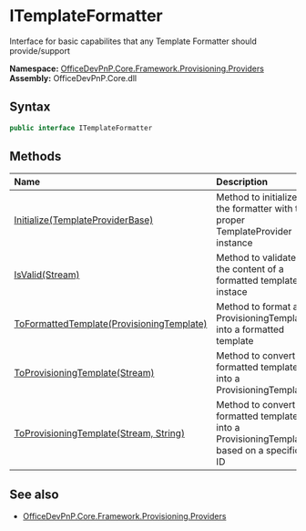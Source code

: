 # ITemplateFormatter
Interface for basic capabilites that any Template Formatter should provide/support  

**Namespace:** [OfficeDevPnP.Core.Framework.Provisioning.Providers](OfficeDevPnP.Core.Framework.Provisioning.Providers.md)  
**Assembly:** OfficeDevPnP.Core.dll  
## Syntax
```C#
public interface ITemplateFormatter
```
## Methods
|**Name**|**Description**|
|:-----|:-----|
| [Initialize(TemplateProviderBase)](OfficeDevPnP.Core.Framework.Provisioning.Providers.ITemplateFormatter.d92f5067.md) | Method to initialize the formatter with the proper TemplateProvider instance
| [IsValid(Stream)](OfficeDevPnP.Core.Framework.Provisioning.Providers.ITemplateFormatter.13870f06.md) | Method to validate the content of a formatted template instace
| [ToFormattedTemplate(ProvisioningTemplate)](OfficeDevPnP.Core.Framework.Provisioning.Providers.ITemplateFormatter.34498a5d.md) | Method to format a ProvisioningTemplate into a formatted template
| [ToProvisioningTemplate(Stream)](OfficeDevPnP.Core.Framework.Provisioning.Providers.ITemplateFormatter.d70e8f84.md) | Method to convert a formatted template into a ProvisioningTemplate
| [ToProvisioningTemplate(Stream, String)](OfficeDevPnP.Core.Framework.Provisioning.Providers.ITemplateFormatter.fef913ef.md) | Method to convert a formatted template into a ProvisioningTemplate, based on a specific ID
## See also
- [OfficeDevPnP.Core.Framework.Provisioning.Providers](OfficeDevPnP.Core.Framework.Provisioning.Providers.md)
